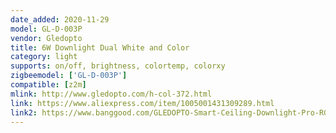 ```yaml
---
date_added: 2020-11-29
model: GL-D-003P
vendor: Gledopto
title: 6W Downlight Dual White and Color 
category: light
supports: on/off, brightness, colortemp, colorxy
zigbeemodel: ['GL-D-003P']
compatible: [z2m]
mlink: http://www.gledopto.com/h-col-372.html
link: https://www.aliexpress.com/item/1005001431309289.html
link2: https://www.banggood.com/GLEDOPTO-Smart-Ceiling-Downlight-Pro-RGB+CCT-6W-or-9W-or-12W-Compatible-with-ZigBee-3_0-Amazon-Plus-SmartThings-App-or-Voice-or-Remote-Control-p-1839724.html
---
```


